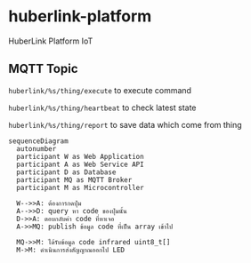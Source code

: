 # huberlink-platform

HuberLink Platform IoT

## MQTT Topic

`huberlink/%s/thing/execute` to execute command

`huberlink/%s/thing/heartbeat` to check latest state

`huberlink/%s/thing/report` to save data which come from thing

```mermaid
sequenceDiagram
  autonumber
  participant W as Web Application
  participant A as Web Service API
  participant D as Database
  participant MQ as MQTT Broker
  participant M as Microcontroller

  W-->>A: ต้องการกดปุ่ม
  A-->>D: query หา code ของปุ่มนั้น
  D->>A: ตอบกลับค่า code ที่หาเจอ
  A->>MQ: publish ข้อมูล code ที่เป็น array เข้าไป

  MQ->>M: ได้รับข้อมูล code infrared uint8_t[]
  M->M: ดำเนินการส่งสัญญาณออกไป LED

```
